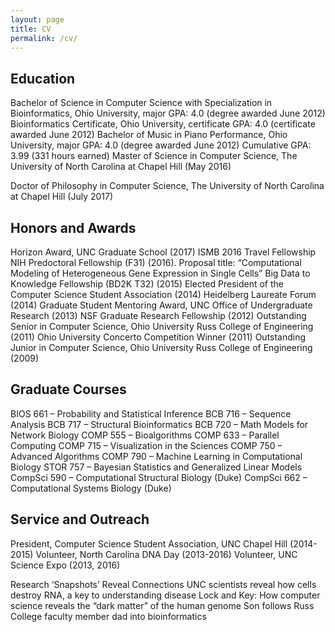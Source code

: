 ```yaml
---
layout: page
title: CV
permalink: /cv/
---
```


## Education

Bachelor of Science in Computer Science with Specialization in Bioinformatics, Ohio University, major GPA: 4.0 (degree awarded June 2012)
Bioinformatics Certificate, Ohio University, certificate GPA: 4.0 (certificate awarded June 2012)
Bachelor of Music in Piano Performance, Ohio University, major GPA: 4.0 (degree awarded June 2012)
Cumulative GPA: 3.99 (331 hours earned)
Master of Science in Computer Science, The University of North Carolina at Chapel Hill (May 2016)

Doctor of Philosophy in Computer Science, The University of North Carolina at Chapel Hill (July 2017)

## Honors and Awards

Horizon Award, UNC Graduate School (2017)
ISMB 2016 Travel Fellowship
NIH Predoctoral Fellowship (F31) (2016). Proposal title: “Computational Modeling of Heterogeneous Gene Expression in Single Cells”
Big Data to Knowledge Fellowship (BD2K T32) (2015)
Elected President of the Computer Science Student Association (2014)
Heidelberg Laureate Forum (2014)
Graduate Student Mentoring Award, UNC Office of Undergraduate Research (2013)
NSF Graduate Research Fellowship (2012)
Outstanding Senior in Computer Science, Ohio University Russ College of Engineering (2011)
Ohio University Concerto Competition Winner (2011)
Outstanding Junior in Computer Science, Ohio University Russ College of Engineering (2009)

## Graduate Courses

BIOS 661 – Probability and Statistical Inference
BCB 716 – Sequence Analysis
BCB 717 – Structural Bioinformatics
BCB 720 – Math Models for Network Biology
COMP 555 – Bioalgorithms
COMP 633 – Parallel Computing
COMP 715 – Visualization in the Sciences
COMP 750 – Advanced Algorithms
COMP 790 – Machine Learning in Computational Biology
STOR 757 – Bayesian Statistics and Generalized Linear Models
CompSci 590 – Computational Structural Biology (Duke)
CompSci 662 – Computational Systems Biology (Duke)

## Service and Outreach

President, Computer Science Student Association, UNC Chapel Hill (2014-2015)
Volunteer, North Carolina DNA Day (2013-2016)
Volunteer, UNC Science Expo (2013, 2016)

Research ‘Snapshots’ Reveal Connections
UNC scientists reveal how cells destroy RNA, a key to understanding disease
Lock and Key: How computer science reveals the “dark matter” of the human genome
Son follows Russ College faculty member dad into bioinformatics
